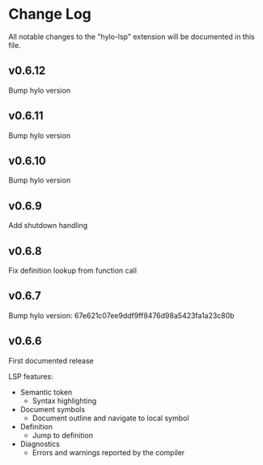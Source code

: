 # Change Log

All notable changes to the "hylo-lsp" extension will be documented in this file.

## v0.6.12

Bump hylo version

## v0.6.11

Bump hylo version

## v0.6.10

Bump hylo version

## v0.6.9

Add shutdown handling

## v0.6.8

Fix definition lookup from function call

## v0.6.7

Bump hylo version: 67e621c07ee9ddf9ff8476d98a5423fa1a23c80b

## v0.6.6

First documented release

LSP features:

- Semantic token
  - Syntax highlighting
- Document symbols
  - Document outline and navigate to local symbol
- Definition
  - Jump to definition
- Diagnostics
  - Errors and warnings reported by the compiler
